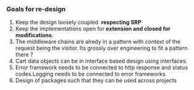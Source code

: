 

### Goals for re-design 
1. Keep the design loosely coupled. __respecting SRP__
2. Keep the implementations open for __extension and closed for modifications__.
3. The middleware chains are alredy in a pattern with  context of the request being the visitor. Its grossly over engineering to fit a pattern there  ?
4. Cart data objects can be in interface based design using interfaces.
5. Error framework needs to be connected to http response and status codes.Logging needs to be connected to error frameworks
6. Design of packages such that they can be used across projects